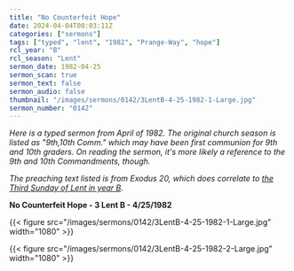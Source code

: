 ```yaml
---
title: "No Counterfeit Hope"
date: 2024-04-04T00:03:11Z
categories: ["sermons"]
tags: ["typed", "lent", "1982", "Prange-Way", "hope"]
rcl_year: "B"
rcl_season: "Lent"
sermon_date: 1982-04-25
sermon_scan: true
sermon_text: false
sermon_audio: false
thumbnail: "/images/sermons/0142/3LentB-4-25-1982-1-Large.jpg"
sermon_number: "0142"
---
```


_Here is a typed sermon from April of 1982. The original church season is listed as "9th,10th Comm." which may have been first communion for 9th and 10th graders. On reading the sermon, it's more likely a reference to the 9th and 10th Commandments, though._

<!--more-->

_The preaching text listed is from Exodus 20, which does correlate to [the Third Sunday of Lent in year B](https://lectionary.library.vanderbilt.edu/texts.php?id=73)._

**No Counterfeit Hope - 3 Lent B - 4/25/1982**

{{< figure src="/images/sermons/0142/3LentB-4-25-1982-1-Large.jpg" width="1080" >}}

{{< figure src="/images/sermons/0142/3LentB-4-25-1982-2-Large.jpg" width="1080" >}}
